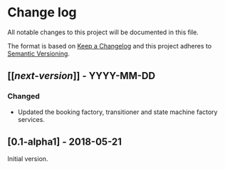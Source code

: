 # Change log
All notable changes to this project will be documented in this file.

The format is based on [Keep a Changelog](http://keepachangelog.com/)
and this project adheres to [Semantic Versioning](http://semver.org/).

## [[*next-version*]] - YYYY-MM-DD
### Changed
- Updated the booking factory, transitioner and state machine factory services.

## [0.1-alpha1] - 2018-05-21
Initial version.
